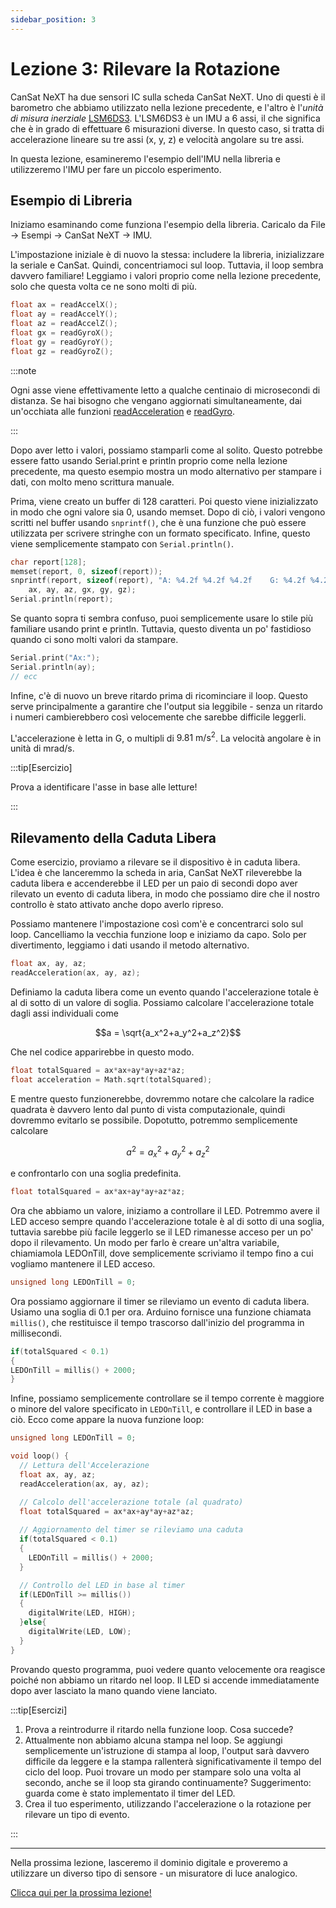 ```yaml
---
sidebar_position: 3
---
```


# Lezione 3: Rilevare la Rotazione

CanSat NeXT ha due sensori IC sulla scheda CanSat NeXT. Uno di questi è il barometro che abbiamo utilizzato nella lezione precedente, e l'altro è l'_unità di misura inerziale_ [LSM6DS3](./../CanSat-hardware/on_board_sensors#inertial-measurement-unit). L'LSM6DS3 è un IMU a 6 assi, il che significa che è in grado di effettuare 6 misurazioni diverse. In questo caso, si tratta di accelerazione lineare su tre assi (x, y, z) e velocità angolare su tre assi.

In questa lezione, esamineremo l'esempio dell'IMU nella libreria e utilizzeremo l'IMU per fare un piccolo esperimento.

## Esempio di Libreria

Iniziamo esaminando come funziona l'esempio della libreria. Caricalo da File -> Esempi -> CanSat NeXT -> IMU.

L'impostazione iniziale è di nuovo la stessa: includere la libreria, inizializzare la seriale e CanSat. Quindi, concentriamoci sul loop. Tuttavia, il loop sembra davvero familiare! Leggiamo i valori proprio come nella lezione precedente, solo che questa volta ce ne sono molti di più.

```Cpp title="Lettura dei valori dell'IMU"
float ax = readAccelX();
float ay = readAccelY();
float az = readAccelZ();
float gx = readGyroX();
float gy = readGyroY();
float gz = readGyroZ();
```

:::note

Ogni asse viene effettivamente letto a qualche centinaio di microsecondi di distanza. Se hai bisogno che vengano aggiornati simultaneamente, dai un'occhiata alle funzioni [readAcceleration](./../CanSat-software/library_specification#readacceleration) e [readGyro](./../CanSat-software/library_specification#readgyro).

:::

Dopo aver letto i valori, possiamo stamparli come al solito. Questo potrebbe essere fatto usando Serial.print e println proprio come nella lezione precedente, ma questo esempio mostra un modo alternativo per stampare i dati, con molto meno scrittura manuale.

Prima, viene creato un buffer di 128 caratteri. Poi questo viene inizializzato in modo che ogni valore sia 0, usando memset. Dopo di ciò, i valori vengono scritti nel buffer usando `snprintf()`, che è una funzione che può essere utilizzata per scrivere stringhe con un formato specificato. Infine, questo viene semplicemente stampato con `Serial.println()`.

```Cpp title="Stampa Elegante"
char report[128];
memset(report, 0, sizeof(report));
snprintf(report, sizeof(report), "A: %4.2f %4.2f %4.2f    G: %4.2f %4.2f %4.2f",
    ax, ay, az, gx, gy, gz);
Serial.println(report);
```

Se quanto sopra ti sembra confuso, puoi semplicemente usare lo stile più familiare usando print e println. Tuttavia, questo diventa un po' fastidioso quando ci sono molti valori da stampare.

```Cpp title="Stampa Regolare"
Serial.print("Ax:");
Serial.println(ay);
// ecc
```

Infine, c'è di nuovo un breve ritardo prima di ricominciare il loop. Questo serve principalmente a garantire che l'output sia leggibile - senza un ritardo i numeri cambierebbero così velocemente che sarebbe difficile leggerli.

L'accelerazione è letta in G, o multipli di $9.81 \text{ m}/\text{s}^2$. La velocità angolare è in unità di $\text{mrad}/\text{s}$.

:::tip[Esercizio]

Prova a identificare l'asse in base alle letture!

:::

## Rilevamento della Caduta Libera

Come esercizio, proviamo a rilevare se il dispositivo è in caduta libera. L'idea è che lanceremmo la scheda in aria, CanSat NeXT rileverebbe la caduta libera e accenderebbe il LED per un paio di secondi dopo aver rilevato un evento di caduta libera, in modo che possiamo dire che il nostro controllo è stato attivato anche dopo averlo ripreso.

Possiamo mantenere l'impostazione così com'è e concentrarci solo sul loop. Cancelliamo la vecchia funzione loop e iniziamo da capo. Solo per divertimento, leggiamo i dati usando il metodo alternativo.

```Cpp title="Lettura dell'Accelerazione"
float ax, ay, az;
readAcceleration(ax, ay, az);
```

Definiamo la caduta libera come un evento quando l'accelerazione totale è al di sotto di un valore di soglia. Possiamo calcolare l'accelerazione totale dagli assi individuali come

$$a = \sqrt{a_x^2+a_y^2+a_z^2}$$

Che nel codice apparirebbe in questo modo.

```Cpp title="Calcolo dell'accelerazione totale"
float totalSquared = ax*ax+ay*ay+az*az;
float acceleration = Math.sqrt(totalSquared);
```

E mentre questo funzionerebbe, dovremmo notare che calcolare la radice quadrata è davvero lento dal punto di vista computazionale, quindi dovremmo evitarlo se possibile. Dopotutto, potremmo semplicemente calcolare

$$a^2 = a_x^2+a_y^2+a_z^2$$

e confrontarlo con una soglia predefinita.

```Cpp title="Calcolo dell'accelerazione totale al quadrato"
float totalSquared = ax*ax+ay*ay+az*az;
```

Ora che abbiamo un valore, iniziamo a controllare il LED. Potremmo avere il LED acceso sempre quando l'accelerazione totale è al di sotto di una soglia, tuttavia sarebbe più facile leggerlo se il LED rimanesse acceso per un po' dopo il rilevamento. Un modo per farlo è creare un'altra variabile, chiamiamola LEDOnTill, dove semplicemente scriviamo il tempo fino a cui vogliamo mantenere il LED acceso.

```Cpp title="Variabile Timer"
unsigned long LEDOnTill = 0;
```

Ora possiamo aggiornare il timer se rileviamo un evento di caduta libera. Usiamo una soglia di 0.1 per ora. Arduino fornisce una funzione chiamata `millis()`, che restituisce il tempo trascorso dall'inizio del programma in millisecondi.

```Cpp title="Aggiornamento del timer"
if(totalSquared < 0.1)
{
LEDOnTill = millis() + 2000;
}
```

Infine, possiamo semplicemente controllare se il tempo corrente è maggiore o minore del valore specificato in `LEDOnTill`, e controllare il LED in base a ciò. Ecco come appare la nuova funzione loop:

```Cpp title="Funzione loop per rilevare la caduta libera"
unsigned long LEDOnTill = 0;

void loop() {
  // Lettura dell'Accelerazione
  float ax, ay, az;
  readAcceleration(ax, ay, az);

  // Calcolo dell'accelerazione totale (al quadrato)
  float totalSquared = ax*ax+ay*ay+az*az;
  
  // Aggiornamento del timer se rileviamo una caduta
  if(totalSquared < 0.1)
  {
    LEDOnTill = millis() + 2000;
  }

  // Controllo del LED in base al timer
  if(LEDOnTill >= millis())
  {
    digitalWrite(LED, HIGH);
  }else{
    digitalWrite(LED, LOW);
  }
}
```

Provando questo programma, puoi vedere quanto velocemente ora reagisce poiché non abbiamo un ritardo nel loop. Il LED si accende immediatamente dopo aver lasciato la mano quando viene lanciato.

:::tip[Esercizi]

1. Prova a reintrodurre il ritardo nella funzione loop. Cosa succede?
2. Attualmente non abbiamo alcuna stampa nel loop. Se aggiungi semplicemente un'istruzione di stampa al loop, l'output sarà davvero difficile da leggere e la stampa rallenterà significativamente il tempo del ciclo del loop. Puoi trovare un modo per stampare solo una volta al secondo, anche se il loop sta girando continuamente? Suggerimento: guarda come è stato implementato il timer del LED.
3. Crea il tuo esperimento, utilizzando l'accelerazione o la rotazione per rilevare un tipo di evento.

:::

---

Nella prossima lezione, lasceremo il dominio digitale e proveremo a utilizzare un diverso tipo di sensore - un misuratore di luce analogico.

[Clicca qui per la prossima lezione!](./lesson4)